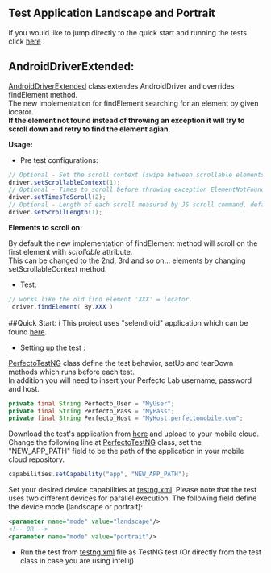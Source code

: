 ## Test Application Landscape and Portrait

If you would like to jump directly to the quick start and running the tests click [here](#quick-start) .

## AndroidDriverExtended:

[AndroidDriverExtended](main/java/AndroidDriverExtended.java) class extendes AndroidDriver and overrides findElement method.<br/>
The new implementation for findElement searching for an element by given locator. <br/>
**If the element not found instead of throwing an exception it will try to scroll down and retry to find the element agian.**

**Usage:**

- Pre test configurations:
```java
// Optional - Set the scroll context (swipe between scrollable elements), default value = 1
driver.setScrollableContext(1);
// Optional - Times to scroll before throwing exception ElementNotFound, default value = 2
driver.setTimesToScroll(2);
// Optional - Length of each scroll measured by JS scroll command, default value = 1
driver.setScrollLength(1);
```

**Elements to scroll on:** 

By default the new implementation of findElement method will scroll on the first element with *scrollable* attribute. <br/>
This can be changed to the 2nd, 3rd and so on... elements by changing setScrollableContext method.

- Test:
```Java
// works like the old find element 'XXX' = locator.  
 driver.findElement( By.XXX )
```

##Quick Start:
:information_source: This project uses "selendroid" application which can be found [here](https://github.com/PerfectoCode/AppsForSamples/tree/master/selendroid-test-app-0.17.0).

- Setting up the test : 

[PerfectoTestNG](src/test/java/PerfectoTestNG.java) class define the test behavior, setUp and tearDown methods which runs before each test.<br/>
In addition you will need to insert your Perfecto Lab username, password and host.
```Java
private final String Perfecto_User = "MyUser";
private final String Perfecto_Pass = "MyPass";
private final String Perfecto_Host = "MyHost.perfectomobile.com";
```

Download the test's application from [here](https://github.com/PerfectoCode/AppsForSamples/tree/master/selendroid-test-app-0.17.0) and upload to your mobile cloud.<br/>
Change the following line at [PerfectoTestNG](src/test/java/PerfectoTestNG.java) class, set the "NEW_APP_PATH" field to be the path of the application in your mobile cloud repository.
```Java
capabilities.setCapability("app", "NEW_APP_PATH");
```

Set your desired device capabilities at [testng.xml](testng.xml). Please note that the test uses two different devices for parallel execution.
The following field define the device mode (landscape or portrait):
```xml
<parameter name="mode" value="landscape"/>
<!-- OR -->
<parameter name="mode" value="portrait"/>
```

- Run the test from [testng.xml](testng.xml) file as TestNG test (Or directly from the test class in case you are using intellij). 

